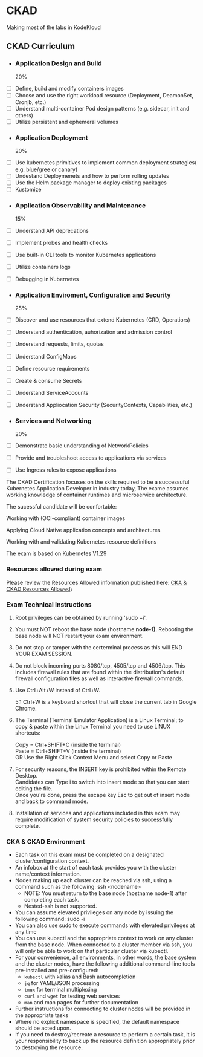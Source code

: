 # CKAD

Making most of the labs in KodeKloud

## CKAD Curriculum

*   ### Application Design and Build

    20%

<!---->

* [ ] Define, build and modify containers images
* [ ] Choose and use the right workload resource (Deployment, DeamonSet, Cronjb, etc.)
* [ ] Understand multi-container Pod design patterns (e.g. sidecar, init and others)
* [ ] Utilize persistent and ephemeral volumes

<!---->

*   ### Application Deployment

    20%

<!---->

* [ ] Use kubernetes primitives to implement common deployment strategies( e.g. blue/gree or canary)
* [ ] Undestand Deploymenets and how to perform rolling updates
* [ ] Use the Helm package manager to deploy existing packages
* [ ] Kustomize

<!---->

*   ### Application Observability and Maintenance&#x20;

    15%

<!---->

* [ ] Understand API deprecations
* [ ] Implement probes and health checks
* [ ] Use built-in CLI tools to monitor Kubernetes applications
* [ ] Utilize containers logs
* [ ] Debugging in Kubernetes



*   ### Application Enviroment, Configuration and Security

    25%

<!---->

* [ ] Discover and use resources that extend Kubernetes (CRD, Operatiors)
* [ ] Understand authentication, auhorization and admission control
* [ ] Understand requests, limits, quotas
* [ ] Understand ConfigMaps
* [ ] Define resource requirements
* [ ] Create & consume Secrets
* [ ] Understand ServiceAccounts
* [ ] Understand Appliocation Security (SecurityContexts, Capabilities, etc.)



*   ### Services and Networking

    20%

<!---->

* [ ] Demonstrate basic understanding of NetworkPolicies
* [ ] Provide and troubleshoot access to applications via services
* [ ] Use Ingress rules to expose applications



The CKAD Certification focuses on the skills required to be a successuful Kubernetes Application Developer in industry today, The exame assumes working knowledge of container runtimes and microservice architecture.

The sucessful candidate will be confortable:

Working with (OCI-compliant) container images

Applying Cloud Native application concepts and architectures

Working with and validating Kubernetes resource definitions



The exam is based on Kubernetes V1.29



### **Resources allowed during exam**

Please review the Resources Allowed information published here: [CKA & CKAD Resources Allowed](https://docs.linuxfoundation.org/tc-docs/certification/certification-resources-allowed#certified-kubernetes-administrator-cka-and-certified-kubernetes-application-developer-ckad)\


### **Exam Technical Instructions**

1. Root privileges can be obtained by running 'sudo −i'.
2. You must NOT reboot the base node (hostname **node-1)**. Rebooting the base node will NOT restart your exam environment.
3. Do not stop or tamper with the certerminal process as this will END YOUR EXAM SESSION.
4. Do not block incoming ports 8080/tcp, 4505/tcp and 4506/tcp. This includes firewall rules that are found within the distribution's default firewall configuration files as well as interactive firewall commands.
5.  Use Ctrl+Alt+W instead of Ctrl+W.

    5.1 Ctrl+W is a keyboard shortcut that will close the current tab in Google Chrome.
6.  The Terminal (Terminal Emulator Application) is a Linux Terminal; to copy & paste within the Linux Terminal you need to use LINUX shortcuts:

    Copy  = Ctrl+SHIFT+C (inside the terminal)\
    Paste = Ctrl+SHIFT+V (inside the terminal)\
    OR Use the Right Click Context Menu and select Copy or Paste
7. For security reasons, the INSERT  key is prohibited within the Remote Desktop. \
   Candidates can Type i to switch into insert mode so that you can start editing the file. \
   Once you're done, press the escape key Esc to get out of insert mode and back to command mode.
8. Installation of services and applications included in this exam may require modification of system security policies to successfully complete.

### **CKA & CKAD Environment**

* Each task on this exam must be completed on a designated cluster/configuration context.
* An infobox at the start of each task provides you with the cluster name/context information.&#x20;
* Nodes making up each cluster can be reached via ssh, using a command such as the following: ssh \<nodename>
  * NOTE: You must return to the base node (hostname node-1) after completing each task.
  * Nested-ssh is not supported.
* You can assume elevated privileges on any node by issuing the following command: sudo -i
* You can also use sudo to execute commands with elevated privileges at any time
* You can use kubectl and the appropriate context to work on any cluster from the base node. When connected to a cluster member via ssh, you will only be able to work on that particular cluster via kubectl.
* For your convenience, all environments, in other words, the base system and the cluster nodes, have the following additional command-line tools pre-installed and pre-configured:
  * `kubectl` with `k`alias and Bash autocompletion
  * `jq` for YAML/JSON processing
  * `tmux` for terminal multiplexing
  * `curl` and `wget` for testing web services
  * `man` and man pages for further documentation
* Further instructions for connecting to cluster nodes will be provided in the appropriate tasks
* Where no explicit namespace is specified, the default namespace should be acted upon.
* If you need to destroy/recreate a resource to perform a certain task, it is your responsibility to back up the resource definition appropriately prior to destroying the resource.

